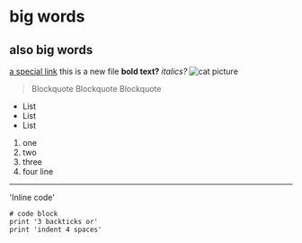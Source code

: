 # big words
## also big words
[a special link](https://tse1.mm.bing.net/th?id=OIP.tNxyom7tyKURA6H5lj_JIgHaE8&pid=Api&P=0&w=261&h=174)
this is a new file
**bold text?**
*italics?*
![cat picture](https://tse1.mm.bing.net/th?id=OIP.tNxyom7tyKURA6H5lj_JIgHaE8&pid=Api&P=0&w=261&h=174)
> Blockquote
> Blockquote
> Blockquote
* List
* List
* List
1. one
2. two
3. three
4. four
line 
---
'Inline code'
```
# code block
print '3 backticks or'
print 'indent 4 spaces'
```
